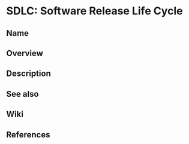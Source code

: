 # SDLC: Software Release Life Cycle

## Name

## Overview

## Description

## See also

## Wiki

## References
